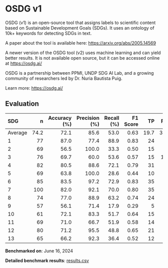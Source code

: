 # OSDG v1

OSDG (v1) is an open-source tool that assigns labels to scientific content
based on Sustainable Development Goals (SDGs). It uses an ontology of 10k+
keywords for detecting SDGs in text.

A paper about the tool is available here: https://arxiv.org/abs/2005.14569

A newer version of the OSDG tool (v2) uses machine learning and can yield
better results. It is not available open source, but it can be accessed
online at https://osdg.ai/

OSDG is a partnership between PPMI, UNDP SDG AI Lab, and a growing community
of researchers led by Dr. Nuria Bautista Puig.


Learn more: https://osdg.ai/

## Evaluation

| SDG     |    n |   Accuracy (%) |   Precision (%) |   Recall (%) |   F1 Score |   TP |   FP |   TN |   FN |
|:--------|-----:|---------------:|----------------:|-------------:|-----------:|-----:|-----:|-----:|-----:|
| Average | 74.2 |           72.1 |            85.6 |         53.0 |       0.63 | 19.7 |  3.2 | 34.5 | 16.8 |
| 1       |   77 |           87.0 |            77.4 |         88.9 |       0.83 |   24 |    7 |   43 |    3 |
| 2       |   69 |           56.5 |           100.0 |         33.3 |       0.50 |   15 |    0 |   24 |   30 |
| 3       |   76 |           69.7 |            60.0 |         53.6 |       0.57 |   15 |   10 |   38 |   13 |
| 4       |   82 |           80.5 |            88.6 |         72.1 |       0.79 |   31 |    4 |   35 |   12 |
| 5       |   69 |           63.8 |           100.0 |         28.6 |       0.44 |   10 |    0 |   34 |   25 |
| 6       |   85 |           83.5 |            97.2 |         72.9 |       0.83 |   35 |    1 |   36 |   13 |
| 7       |  100 |           82.0 |            92.1 |         70.0 |       0.80 |   35 |    3 |   47 |   15 |
| 8       |   74 |           77.0 |            88.9 |         63.2 |       0.74 |   24 |    3 |   33 |   14 |
| 9       |   57 |           56.1 |            71.4 |         17.9 |       0.29 |    5 |    2 |   27 |   23 |
| 10      |   61 |           72.1 |            83.3 |         51.7 |       0.64 |   15 |    3 |   29 |   14 |
| 11      |   69 |           71.0 |            66.7 |         51.9 |       0.58 |   14 |    7 |   35 |   13 |
| 12      |   80 |           71.2 |            95.5 |         48.8 |       0.65 |   21 |    1 |   36 |   22 |
| 13      |   65 |           66.2 |            92.3 |         36.4 |       0.52 |   12 |    1 |   31 |   21 |

**Benchmarked on**: June 16, 2024

**Detailed benchmark results**: [results.csv](results.csv)